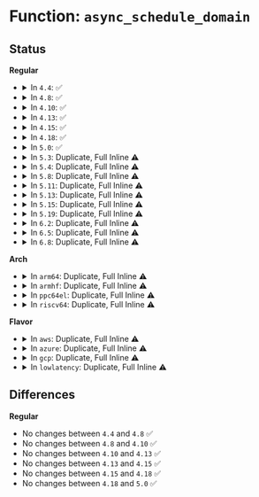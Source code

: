 # Function: <code>async_schedule_domain</code>

## Status
<b>Regular</b>
<ul>
<li>
<details>
<summary>In <code>4.4</code>: ✅</summary>

```c
async_cookie_t async_schedule_domain(async_func_t func, void *data, struct async_domain *domain);
```

**Collision:** Unique Global

**Inline:** No

**Transformation:** False

**Instances:**

```
In kernel/async.c (ffffffff810a33c0)
Location: kernel/async.c:225
Inline: False
Direct callers:
  - drivers/regulator/core.c:regulator_bulk_enable
  - drivers/base/firmware_class.c:dev_cache_fw_image
  - drivers/nvdimm/bus.c:__nd_device_register
  - drivers/scsi/sd.c:sd_probe
```
**Symbols:**

```
ffffffff810a33c0-ffffffff810a33d0: async_schedule_domain (STB_GLOBAL)
```
</details>
</li>
<li>
<details>
<summary>In <code>4.8</code>: ✅</summary>

```c
async_cookie_t async_schedule_domain(async_func_t func, void *data, struct async_domain *domain);
```

**Collision:** Unique Global

**Inline:** No

**Transformation:** False

**Instances:**

```
In kernel/async.c (ffffffff810a6ae0)
Location: kernel/async.c:225
Inline: False
Direct callers:
  - drivers/regulator/core.c:regulator_bulk_enable
  - drivers/base/firmware_class.c:dev_cache_fw_image
  - drivers/nvdimm/bus.c:__nd_device_register
  - drivers/scsi/scsi_pm.c:scsi_bus_resume_common
  - drivers/scsi/sd.c:sd_probe
```
**Symbols:**

```
ffffffff810a6ae0-ffffffff810a6af0: async_schedule_domain (STB_GLOBAL)
```
</details>
</li>
<li>
<details>
<summary>In <code>4.10</code>: ✅</summary>

```c
async_cookie_t async_schedule_domain(async_func_t func, void *data, struct async_domain *domain);
```

**Collision:** Unique Global

**Inline:** No

**Transformation:** False

**Instances:**

```
In kernel/async.c (ffffffff810ac740)
Location: kernel/async.c:225
Inline: False
Direct callers:
  - drivers/regulator/core.c:regulator_bulk_enable
  - drivers/base/firmware_class.c:dev_cache_fw_image
  - drivers/nvdimm/bus.c:__nd_device_register
  - drivers/scsi/scsi_pm.c:scsi_bus_resume_common
  - drivers/scsi/sd.c:sd_probe
```
**Symbols:**

```
ffffffff810ac740-ffffffff810ac750: async_schedule_domain (STB_GLOBAL)
```
</details>
</li>
<li>
<details>
<summary>In <code>4.13</code>: ✅</summary>

```c
async_cookie_t async_schedule_domain(async_func_t func, void *data, struct async_domain *domain);
```

**Collision:** Unique Global

**Inline:** No

**Transformation:** False

**Instances:**

```
In kernel/async.c (ffffffff810a9310)
Location: kernel/async.c:225
Inline: False
Direct callers:
  - drivers/regulator/core.c:regulator_bulk_enable
  - drivers/base/firmware_class.c:dev_cache_fw_image
  - drivers/nvdimm/bus.c:nd_device_register
  - drivers/scsi/scsi_pm.c:scsi_bus_resume_common
  - drivers/scsi/sd.c:sd_probe
```
**Symbols:**

```
ffffffff810a9310-ffffffff810a9320: async_schedule_domain (STB_GLOBAL)
```
</details>
</li>
<li>
<details>
<summary>In <code>4.15</code>: ✅</summary>

```c
async_cookie_t async_schedule_domain(async_func_t func, void *data, struct async_domain *domain);
```

**Collision:** Unique Global

**Inline:** No

**Transformation:** False

**Instances:**

```
In kernel/async.c (ffffffff810afba0)
Location: kernel/async.c:229
Inline: False
Direct callers:
  - drivers/regulator/core.c:regulator_bulk_enable
  - drivers/base/firmware_class.c:dev_cache_fw_image
  - drivers/nvdimm/bus.c:nd_device_register
  - drivers/scsi/scsi_pm.c:scsi_bus_resume_common
  - drivers/scsi/sd.c:sd_probe
```
**Symbols:**

```
ffffffff810afba0-ffffffff810afbb0: async_schedule_domain (STB_GLOBAL)
```
</details>
</li>
<li>
<details>
<summary>In <code>4.18</code>: ✅</summary>

```c
async_cookie_t async_schedule_domain(async_func_t func, void *data, struct async_domain *domain);
```

**Collision:** Unique Global

**Inline:** No

**Transformation:** False

**Instances:**

```
In kernel/async.c (ffffffff810b6a00)
Location: kernel/async.c:229
Inline: False
Direct callers:
  - drivers/base/firmware_loader/main.c:dev_cache_fw_image
  - drivers/nvdimm/bus.c:nd_device_register
  - drivers/scsi/scsi_pm.c:scsi_bus_resume_common
  - drivers/scsi/sd.c:sd_probe
```
**Symbols:**

```
ffffffff810b6a00-ffffffff810b6a10: async_schedule_domain (STB_GLOBAL)
```
</details>
</li>
<li>
<details>
<summary>In <code>5.0</code>: ✅</summary>

```c
async_cookie_t async_schedule_domain(async_func_t func, void *data, struct async_domain *domain);
```

**Collision:** Unique Global

**Inline:** No

**Transformation:** False

**Instances:**

```
In kernel/async.c (ffffffff810bfaa0)
Location: kernel/async.c:229
Inline: False
Direct callers:
  - drivers/base/firmware_loader/main.c:dev_cache_fw_image
  - drivers/scsi/sd.c:sd_probe
```
**Symbols:**

```
ffffffff810bfaa0-ffffffff810bfab0: async_schedule_domain (STB_GLOBAL)
```
</details>
</li>
<li>
<details>
<summary>In <code>5.3</code>: Duplicate, Full Inline ⚠️</summary>

**Collision:** Static Duplication

**Inline:** Full

**Transformation:** False

**Instances:**

```
In drivers/regulator/core.c (ffffffff8165a459)
Location: include/linux/async.h:69
Inline: True
Inline callers:
  - drivers/regulator/core.c:regulator_bulk_enable
```
```
In drivers/base/firmware_loader/main.c (ffffffff816f5059)
Location: include/linux/async.h:69
Inline: True
Inline callers:
  - drivers/base/firmware_loader/main.c:dev_cache_fw_image
```
```
In drivers/nvdimm/bus.c (ffffffff8172cec4)
Location: include/linux/async.h:69
Inline: True
```
```
In drivers/scsi/scsi_pm.c (ffffffff8175970e)
Location: include/linux/async.h:69
Inline: True
```
</details>
</li>
<li>
<details>
<summary>In <code>5.4</code>: Duplicate, Full Inline ⚠️</summary>

**Collision:** Static Duplication

**Inline:** Full

**Transformation:** False

**Instances:**

```
In drivers/regulator/core.c (ffffffff8167d199)
Location: include/linux/async.h:69
Inline: True
Inline callers:
  - drivers/regulator/core.c:regulator_bulk_enable
```
```
In drivers/base/firmware_loader/main.c (ffffffff81719459)
Location: include/linux/async.h:69
Inline: True
Inline callers:
  - drivers/base/firmware_loader/main.c:dev_cache_fw_image
```
```
In drivers/nvdimm/bus.c (ffffffff81750ee4)
Location: include/linux/async.h:69
Inline: True
```
```
In drivers/scsi/scsi_pm.c (ffffffff8177d62e)
Location: include/linux/async.h:69
Inline: True
```
</details>
</li>
<li>
<details>
<summary>In <code>5.8</code>: Duplicate, Full Inline ⚠️</summary>

**Collision:** Static Duplication

**Inline:** Full

**Transformation:** False

**Instances:**

```
In drivers/regulator/core.c (ffffffff8172e546)
Location: include/linux/async.h:69
Inline: True
Inline callers:
  - drivers/regulator/core.c:regulator_bulk_enable
```
```
In drivers/base/firmware_loader/main.c (ffffffff817d51ab)
Location: include/linux/async.h:69
Inline: True
Inline callers:
  - drivers/base/firmware_loader/main.c:dev_cache_fw_image
```
```
In drivers/nvdimm/bus.c (ffffffff8180f724)
Location: include/linux/async.h:69
Inline: True
```
```
In drivers/scsi/scsi_pm.c (ffffffff81840a9e)
Location: include/linux/async.h:69
Inline: True
Inline callers:
  - drivers/scsi/scsi_pm.c:scsi_bus_resume_common
```
</details>
</li>
<li>
<details>
<summary>In <code>5.11</code>: Duplicate, Full Inline ⚠️</summary>

**Collision:** Static Duplication

**Inline:** Full

**Transformation:** False

**Instances:**

```
In drivers/regulator/core.c (ffffffff8174b116)
Location: include/linux/async.h:69
Inline: True
Inline callers:
  - drivers/regulator/core.c:regulator_bulk_enable
```
```
In drivers/base/firmware_loader/main.c (ffffffff817e9a7b)
Location: include/linux/async.h:69
Inline: True
Inline callers:
  - drivers/base/firmware_loader/main.c:dev_cache_fw_image
```
```
In drivers/nvdimm/bus.c (ffffffff8181e664)
Location: include/linux/async.h:69
Inline: True
```
```
In drivers/scsi/scsi_pm.c (ffffffff81850fde)
Location: include/linux/async.h:69
Inline: True
Inline callers:
  - drivers/scsi/scsi_pm.c:scsi_bus_resume_common
```
</details>
</li>
<li>
<details>
<summary>In <code>5.13</code>: Duplicate, Full Inline ⚠️</summary>

**Collision:** Static Duplication

**Inline:** Full

**Transformation:** False

**Instances:**

```
In init/initramfs.c (ffffffff831ba970)
Location: include/linux/async.h:69
Inline: True
Inline callers:
  - init/initramfs.c:populate_rootfs
```
```
In drivers/regulator/core.c (ffffffff8172e829)
Location: include/linux/async.h:69
Inline: True
Inline callers:
  - drivers/regulator/core.c:regulator_bulk_enable
```
```
In drivers/base/firmware_loader/main.c (ffffffff817ce26b)
Location: include/linux/async.h:69
Inline: True
Inline callers:
  - drivers/base/firmware_loader/main.c:dev_cache_fw_image
```
```
In drivers/nvdimm/bus.c (ffffffff81801e54)
Location: include/linux/async.h:69
Inline: True
```
```
In drivers/scsi/scsi_pm.c (ffffffff8183406e)
Location: include/linux/async.h:69
Inline: True
Inline callers:
  - drivers/scsi/scsi_pm.c:scsi_bus_resume_common
```
</details>
</li>
<li>
<details>
<summary>In <code>5.15</code>: Duplicate, Full Inline ⚠️</summary>

**Collision:** Static Duplication

**Inline:** Full

**Transformation:** False

**Instances:**

```
In init/initramfs.c (ffffffff8329ae5c)
Location: include/linux/async.h:69
Inline: True
Inline callers:
  - init/initramfs.c:populate_rootfs
```
```
In drivers/regulator/core.c (ffffffff817ae409)
Location: include/linux/async.h:69
Inline: True
Inline callers:
  - drivers/regulator/core.c:regulator_bulk_enable
```
```
In drivers/base/firmware_loader/main.c (ffffffff81858b0b)
Location: include/linux/async.h:69
Inline: True
Inline callers:
  - drivers/base/firmware_loader/main.c:dev_cache_fw_image
```
```
In drivers/nvdimm/bus.c (ffffffff8188c354)
Location: include/linux/async.h:69
Inline: True
```
```
In drivers/scsi/scsi_pm.c (ffffffff818c006e)
Location: include/linux/async.h:69
Inline: True
Inline callers:
  - drivers/scsi/scsi_pm.c:scsi_bus_resume_common
```
</details>
</li>
<li>
<details>
<summary>In <code>5.19</code>: Duplicate, Full Inline ⚠️</summary>

**Collision:** Static Duplication

**Inline:** Full

**Transformation:** False

**Instances:**

```
In init/initramfs.c (ffffffff8344991c)
Location: include/linux/async.h:69
Inline: True
Inline callers:
  - init/initramfs.c:populate_rootfs
```
```
In drivers/regulator/core.c (ffffffff818e93ec)
Location: include/linux/async.h:69
Inline: True
Inline callers:
  - drivers/regulator/core.c:regulator_bulk_enable
```
```
In drivers/base/firmware_loader/main.c (ffffffff8199f4d9)
Location: include/linux/async.h:69
Inline: True
Inline callers:
  - drivers/base/firmware_loader/main.c:dev_cache_fw_image
```
```
In drivers/nvdimm/bus.c (ffffffff819d5740)
Location: include/linux/async.h:69
Inline: True
```
</details>
</li>
<li>
<details>
<summary>In <code>6.2</code>: Duplicate, Full Inline ⚠️</summary>

**Collision:** Static Duplication

**Inline:** Full

**Transformation:** False

**Instances:**

```
In init/initramfs.c (ffffffff83e63455)
Location: include/linux/async.h:69
Inline: True
Inline callers:
  - init/initramfs.c:populate_rootfs
```
```
In drivers/regulator/core.c (ffffffff81a3f728)
Location: include/linux/async.h:69
Inline: True
Inline callers:
  - drivers/regulator/core.c:regulator_bulk_enable
```
```
In drivers/base/firmware_loader/main.c (ffffffff81b10f29)
Location: include/linux/async.h:69
Inline: True
Inline callers:
  - drivers/base/firmware_loader/main.c:dev_cache_fw_image
```
```
In drivers/nvdimm/bus.c (ffffffff81b501f0)
Location: include/linux/async.h:69
Inline: True
```
</details>
</li>
<li>
<details>
<summary>In <code>6.5</code>: Duplicate, Full Inline ⚠️</summary>

**Collision:** Static Duplication

**Inline:** Full

**Transformation:** False

**Instances:**

```
In init/initramfs.c (ffffffff83683a75)
Location: include/linux/async.h:69
Inline: True
Inline callers:
  - init/initramfs.c:populate_rootfs
```
```
In drivers/regulator/core.c (ffffffff81a892f8)
Location: include/linux/async.h:69
Inline: True
Inline callers:
  - drivers/regulator/core.c:regulator_bulk_enable
```
```
In drivers/base/firmware_loader/main.c (ffffffff81b5f1b9)
Location: include/linux/async.h:69
Inline: True
Inline callers:
  - drivers/base/firmware_loader/main.c:dev_cache_fw_image
```
```
In drivers/nvdimm/bus.c (ffffffff81ba3670)
Location: include/linux/async.h:69
Inline: True
```
</details>
</li>
<li>
<details>
<summary>In <code>6.8</code>: Duplicate, Full Inline ⚠️</summary>

**Collision:** Static Duplication

**Inline:** Full

**Transformation:** False

**Instances:**

```
In init/initramfs.c (ffffffff838b2b85)
Location: include/linux/async.h:69
Inline: True
Inline callers:
  - init/initramfs.c:populate_rootfs
```
```
In drivers/regulator/core.c (ffffffff81adb9d8)
Location: include/linux/async.h:69
Inline: True
Inline callers:
  - drivers/regulator/core.c:regulator_bulk_enable
```
```
In drivers/base/firmware_loader/main.c (ffffffff81bb2b69)
Location: include/linux/async.h:69
Inline: True
Inline callers:
  - drivers/base/firmware_loader/main.c:dev_cache_fw_image
```
```
In drivers/nvdimm/bus.c (ffffffff81bf7860)
Location: include/linux/async.h:69
Inline: True
```
</details>
</li>
</ul>
<b>Arch</b>
<ul>
<li>
<details>
<summary>In <code>arm64</code>: Duplicate, Full Inline ⚠️</summary>

**Collision:** Static Duplication

**Inline:** Full

**Transformation:** False

**Instances:**

```
In drivers/regulator/core.c (ffff800010846d88)
Location: include/linux/async.h:69
Inline: True
Inline callers:
  - drivers/regulator/core.c:regulator_bulk_enable
```
```
In drivers/base/firmware_loader/main.c (ffff80001090c930)
Location: include/linux/async.h:69
Inline: True
Inline callers:
  - drivers/base/firmware_loader/main.c:dev_cache_fw_image
```
```
In drivers/nvdimm/bus.c (ffff800010951194)
Location: include/linux/async.h:69
Inline: True
```
```
In drivers/scsi/scsi_pm.c (ffff800010983800)
Location: include/linux/async.h:69
Inline: True
```
</details>
</li>
<li>
<details>
<summary>In <code>armhf</code>: Duplicate, Full Inline ⚠️</summary>

**Collision:** Static Duplication

**Inline:** Full

**Transformation:** False

**Instances:**

```
In drivers/regulator/core.c (c0950514)
Location: include/linux/async.h:69
Inline: True
Inline callers:
  - drivers/regulator/core.c:regulator_bulk_enable
```
```
In drivers/base/firmware_loader/main.c (c09f54bc)
Location: include/linux/async.h:69
Inline: True
Inline callers:
  - drivers/base/firmware_loader/main.c:dev_cache_fw_image
```
```
In drivers/scsi/scsi_pm.c (c0a560b0)
Location: include/linux/async.h:69
Inline: True
```
```
In sound/soc/soc-dapm.c (c0caa0f4)
Location: include/linux/async.h:69
Inline: True
Inline callers:
  - sound/soc/soc-dapm.c:dapm_power_widgets
  - sound/soc/soc-dapm.c:dapm_power_widgets
```
</details>
</li>
<li>
<details>
<summary>In <code>ppc64el</code>: Duplicate, Full Inline ⚠️</summary>

**Collision:** Static Duplication

**Inline:** Full

**Transformation:** False

**Instances:**

```
In drivers/regulator/core.c (c0000000008e2ee0)
Location: include/linux/async.h:69
Inline: True
Inline callers:
  - drivers/regulator/core.c:regulator_bulk_enable
```
```
In drivers/base/firmware_loader/main.c (c0000000009abd90)
Location: include/linux/async.h:69
Inline: True
Inline callers:
  - drivers/base/firmware_loader/main.c:dev_cache_fw_image
```
```
In drivers/nvdimm/bus.c (c0000000009fe1ac)
Location: include/linux/async.h:69
Inline: True
```
```
In drivers/scsi/scsi_pm.c (c000000000a40378)
Location: include/linux/async.h:69
Inline: True
```
</details>
</li>
<li>
<details>
<summary>In <code>riscv64</code>: Duplicate, Full Inline ⚠️</summary>

**Collision:** Static Duplication

**Inline:** Full

**Transformation:** False

**Instances:**

```
In drivers/regulator/core.c (ffffffe00052721a)
Location: include/linux/async.h:69
Inline: True
Inline callers:
  - drivers/regulator/core.c:regulator_bulk_enable
```
```
In drivers/nvdimm/bus.c (ffffffe0005c1100)
Location: include/linux/async.h:69
Inline: True
```
</details>
</li>
</ul>
<b>Flavor</b>
<ul>
<li>
<details>
<summary>In <code>aws</code>: Duplicate, Full Inline ⚠️</summary>

**Collision:** Static Duplication

**Inline:** Full

**Transformation:** False

**Instances:**

```
In drivers/regulator/core.c (ffffffff81642a79)
Location: include/linux/async.h:69
Inline: True
Inline callers:
  - drivers/regulator/core.c:regulator_bulk_enable
```
```
In drivers/base/firmware_loader/main.c (ffffffff816df789)
Location: include/linux/async.h:69
Inline: True
Inline callers:
  - drivers/base/firmware_loader/main.c:dev_cache_fw_image
```
```
In drivers/nvdimm/bus.c (ffffffff817055d4)
Location: include/linux/async.h:69
Inline: True
```
```
In drivers/scsi/scsi_pm.c (ffffffff81731d1e)
Location: include/linux/async.h:69
Inline: True
```
</details>
</li>
<li>
<details>
<summary>In <code>azure</code>: Duplicate, Full Inline ⚠️</summary>

**Collision:** Static Duplication

**Inline:** Full

**Transformation:** False

**Instances:**

```
In drivers/regulator/core.c (ffffffff81623079)
Location: include/linux/async.h:69
Inline: True
Inline callers:
  - drivers/regulator/core.c:regulator_bulk_enable
```
```
In drivers/base/firmware_loader/main.c (ffffffff816b9dc9)
Location: include/linux/async.h:69
Inline: True
Inline callers:
  - drivers/base/firmware_loader/main.c:dev_cache_fw_image
```
```
In drivers/nvdimm/bus.c (ffffffff816d9054)
Location: include/linux/async.h:69
Inline: True
```
```
In drivers/scsi/scsi_pm.c (ffffffff8170b13e)
Location: include/linux/async.h:69
Inline: True
```
</details>
</li>
<li>
<details>
<summary>In <code>gcp</code>: Duplicate, Full Inline ⚠️</summary>

**Collision:** Static Duplication

**Inline:** Full

**Transformation:** False

**Instances:**

```
In drivers/regulator/core.c (ffffffff81670fd9)
Location: include/linux/async.h:69
Inline: True
Inline callers:
  - drivers/regulator/core.c:regulator_bulk_enable
```
```
In drivers/base/firmware_loader/main.c (ffffffff8170cea9)
Location: include/linux/async.h:69
Inline: True
Inline callers:
  - drivers/base/firmware_loader/main.c:dev_cache_fw_image
```
```
In drivers/nvdimm/bus.c (ffffffff817443a4)
Location: include/linux/async.h:69
Inline: True
```
```
In drivers/scsi/scsi_pm.c (ffffffff81770aee)
Location: include/linux/async.h:69
Inline: True
```
</details>
</li>
<li>
<details>
<summary>In <code>lowlatency</code>: Duplicate, Full Inline ⚠️</summary>

**Collision:** Static Duplication

**Inline:** Full

**Transformation:** False

**Instances:**

```
In drivers/regulator/core.c (ffffffff8168b639)
Location: include/linux/async.h:69
Inline: True
Inline callers:
  - drivers/regulator/core.c:regulator_bulk_enable
```
```
In drivers/base/firmware_loader/main.c (ffffffff81727457)
Location: include/linux/async.h:69
Inline: True
Inline callers:
  - drivers/base/firmware_loader/main.c:dev_cache_fw_image
```
```
In drivers/nvdimm/bus.c (ffffffff8175f7f4)
Location: include/linux/async.h:69
Inline: True
```
```
In drivers/scsi/scsi_pm.c (ffffffff8178c28e)
Location: include/linux/async.h:69
Inline: True
```
</details>
</li>
</ul>

## Differences
<b>Regular</b>
<ul>
<li>
No changes between <code>4.4</code> and <code>4.8</code> ✅
</li>
<li>
No changes between <code>4.8</code> and <code>4.10</code> ✅
</li>
<li>
No changes between <code>4.10</code> and <code>4.13</code> ✅
</li>
<li>
No changes between <code>4.13</code> and <code>4.15</code> ✅
</li>
<li>
No changes between <code>4.15</code> and <code>4.18</code> ✅
</li>
<li>
No changes between <code>4.18</code> and <code>5.0</code> ✅
</li>
</ul>
